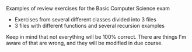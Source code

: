 Examples of review exercises for the Basic Computer Science exam

- Exercises from several different classes divided into 3 files
- 3 files with different functions and several recursion examples

Keep in mind that not everything will be 100% correct. 
There are things I'm aware of that are wrong, and they will be modified in due course.
